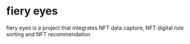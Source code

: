 # fiery eyes
fiery eyes is a project that integrates NFT data capture, NFT digital rule sorting and NFT recommendation


